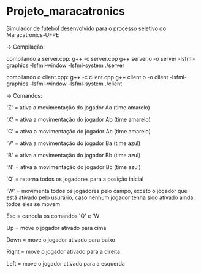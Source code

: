 # Projeto_maracatronics
Simulador de futebol desenvolvido para o processo seletivo do Maracatronics-UFPE

-> Compilação: 

compilando a server.cpp: 
g++ -c server.cpp 
g++ server.o -o server -lsfml-graphics -lsfml-window -lsfml-system
./server

compilando o client.cpp:
g++ -c client.cpp 
g++ client.o -o client -lsfml-graphics -lsfml-window -lsfml-system 
./client

 -> Comandos:
 
 'Z' = ativa a movimentação do jogador Aa (time amarelo)
 
 'X' = ativa a movimentação do jogador Ab (time amarelo)
 
 'C' = ativa a movimentação do jogador Ac (time amarelo)
 
 'V' = ativa a movimentação do jogador Ba (time azul)
 
 'B' = ativa a movimentação do jogador Bb (time azul)
 
 'N' = ativa a movimentação do jogador Bc (time azul)
 
 'Q' = retorna todos os jogadores para a posição inicial
 
 'W' = movimenta todos os jogadores pelo campo, exceto o jogador que está ativado pelo usurário, caso nenhum jogador tenha sido
  ativado ainda, todos eles se movem
  
  Esc = cancela os comandos 'Q' e 'W'
  
  Up = move o jogador ativado para cima
  
  Down = move o jogador ativado para baixo
  
  Right = move o jogador ativado para a direita
  
  Left = move o jogador ativado para a esquerda
  
